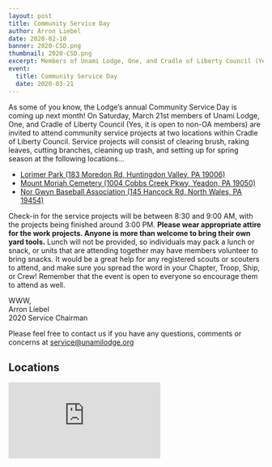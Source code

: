 ```yaml
---
layout: post
title: Community Service Day
author: Arron Liebel
date: 2020-02-10
banner: 2020-CSD.png
thumbnail: 2020-CSD.png
excerpt: Members of Unami Lodge, One, and Cradle of Liberty Council (Yes, it is open to non-OA members) are invited to attend community service projects at two locations within Cradle of Liberty Council.
event:
  title: Community Service Day
  date: 2020-03-21
---
```


As some of you know, the Lodge’s annual Community Service Day is coming up next month! On Saturday, March 21st members of Unami Lodge, One, and Cradle of Liberty Council (Yes, it is open to non-OA members) are invited to attend community service projects at two locations within Cradle of Liberty Council. Service projects will consist of clearing brush, raking leaves, cutting branches, cleaning up trash, and setting up for spring season at the following locations...

- [Lorimer Park (183 Moredon Rd, Huntingdon Valley, PA 19006)](https://goo.gl/maps/aDPYj2ULDnA1jVuk6)
- [Mount Moriah Cemetery (1004 Cobbs Creek Pkwy, Yeadon, PA 19050)](https://goo.gl/maps/RXTWMzFVSZbZ75ou9)
- [Nor Gwyn Baseball Association (145 Hancock Rd, North Wales, PA 19454)](https://goo.gl/maps/MqRqWA7otWeBSzhs5)

Check-in for the service projects will be between 8:30 and 9:00 AM, with the projects being finished around 3:00 PM. **Please wear appropriate attire for the work projects. Anyone is more than welcome to bring their own yard tools.** Lunch will not be provided, so individuals may pack a lunch or snack, or units that are attending together may have members volunteer to bring snacks. It would be a great help for any registered scouts or scouters to attend, and make sure you spread the word in your Chapter, Troop, Ship, or Crew! Remember that the event is open to everyone so encourage them to attend as well.

WWW,  
Arron Liebel  
2020 Service Chairman

Please feel free to contact us if you have any questions, comments or concerns at [service@unamilodge.org](/contact?recipient=service)

## Locations

<div class="embed-responsive embed-responsive-4by3 mb-3">
  <iframe class="embed-responsive-item" src="https://www.google.com/maps/d/embed?mid=1-YYS1NrtKmCm8LMwPiqubjh_C1C_8K6P" frameborder="0" style="border:0;" allowfullscreen=""></iframe>
</div>